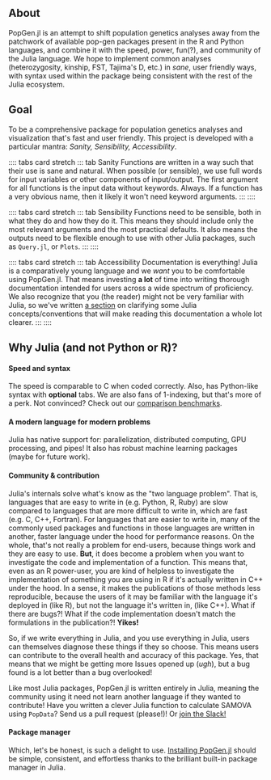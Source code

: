 
## About

PopGen.jl is an attempt to shift population genetics analyses away from the patchwork of available pop-gen packages present in the R and Python languages, and combine it with the speed, power, fun(?), and community of the Julia language. We hope to implement common analyses (heterozygosity, kinship, FST, Tajima's D, etc.) in *sane*, user friendly ways, with syntax used within the package being consistent with the rest of the Julia ecosystem.

## Goal

To be a comprehensive package for population genetics analyses and visualization that's fast and user friendly. This project is developed with a particular mantra: *Sanity, Sensibility, Accessibility*.

:::: tabs card stretch
::: tab Sanity
Functions are written in a way such that their use is sane and natural. When possible (or sensible), we use full words for input variables or other components of input/output. The first argument for all functions is the input data without keywords. Always. If a function has a very obvious name, then it likely it won't need keyword arguments.
:::
::::

:::: tabs card stretch
::: tab Sensibility
Functions need to be sensible, both in what they do and how they do it. This means they should include only the most relevant arguments and the most practical defaults. It also means the outputs need to be flexible enough to use with other Julia packages, such as `Query.jl`, or `Plots`.
:::
::::

:::: tabs card stretch
::: tab Accessibility
Documentation is everything! Julia is a comparatively young language and we *want* you to be comfortable using PopGen.jl. That means investing **a lot** of time into writing thorough documentation intended for users across a wide spectrum of proficiency. We also recognize that you (the reader) might not be very familiar with Julia, so we've written [a section](/guide/) on clarifying some Julia concepts/conventions that will make reading this documentation a whole lot clearer.
:::
::::

## Why Julia (and not Python or R)?

#### Speed and syntax

The speed is comparable to C when coded correctly. Also, has Python-like syntax with **optional** tabs. We are also fans of 1-indexing, but that's more of a perk. Not convinced? Check out our [comparison benchmarks](getting_started/comparison.md).

#### A modern language for modern problems

Julia has native support for: parallelization, distributed computing, GPU processing, and pipes! It also has robust machine learning packages (maybe for future work).

#### Community & contribution

Julia's internals solve what's know as the "two language problem". That is, languages that are easy to write in (e.g. Python, R, Ruby) are slow compared to languages that are more difficult to write in, which are fast (e.g. C, C++, Fortran). For languages that are easier to write in, many of the commonly used packages and functions in those languages are written in another, faster language under the hood for performance reasons. On the whole, that's not really a problem for end-users, because things work and they are easy to use. **But**, it does become a problem when you want to investigate the code and implementation of a function. This means that, even as an R power-user, you are kind of helpless to investigate the implementation of something you are using in R if it's actually written in C++ under the hood. In a sense, it makes the publications of those methods less reproducible, because the users of it may be familiar with the language it's deployed in (like R), but not the language it's written in, (like C++). What if there are bugs?! What if the code implementation doesn't match the formulations in the publication?! **Yikes!**

So, if we write everything in Julia, and you use everything in Julia, users can themselves diagnose these things if they so choose. This means users can contribute to the overall health and accuracy of this package. Yes, that means that we might be getting more Issues opened up (*ugh*), but a bug found is a lot better than a bug overlooked!

Like most Julia packages, PopGen.jl is written entirely in Julia, meaning the community using it need not learn another language if they wanted to contribute! Have you written a clever Julia function to calculate SAMOVA using `PopData`? Send us a pull request (please!)! Or [join the Slack!](community.md)

#### Package manager

Which, let's be honest, is such a delight to use. [Installing PopGen.jl](getting_started/install.md) should be simple, consistent, and effortless thanks to the brilliant built-in package manager in Julia. 